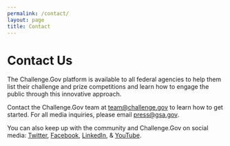 ```yaml
---
permalink: /contact/
layout: page
title: Contact
---
```


  <h1 id="contact-us">Contact Us</h1>
  <p>The Challenge.Gov platform is available to all federal agencies to help them list their challenge and prize competitions and learn how to engage the public through this innovative approach.</p>
  <p>Contact the Challenge.Gov team at <a href="mailto:team@challenge.gov">team@challenge.gov</a> to learn how to get started. For all media inquiries, please email <a href="mailto:press@gsa.gov">press@gsa.gov</a>.</p>
  <p class="margin-bottom-0">You can also keep up with the community and Challenge.Gov on social media:
  <a href="http://www.twitter.com/challengegov">Twitter</a>, <a href="http://www.facebook.com/challengegov">Facebook</a>, <a href="https://www.linkedin.com/company/challengegov/">LinkedIn</a>, &amp; <a href="https://www.youtube.com/@challenge-gov">YouTube</a>.</p>

